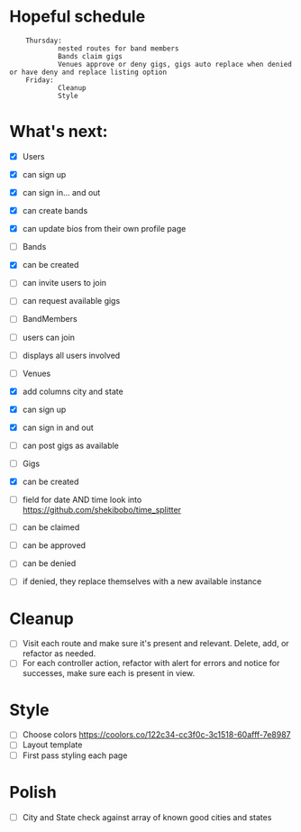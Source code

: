 # Hopeful schedule
        Thursday:
                nested routes for band members
                Bands claim gigs
                Venues approve or deny gigs, gigs auto replace when denied or have deny and replace listing option
        Friday:
                Cleanup
                Style
                
# What's next:
- [x] Users
-   [x] can sign up
-   [x] can sign in... and out
-   [x] can create bands
-   [x] can update bios from their own profile page

- [ ] Bands
-   [x] can be created
-   [ ] can invite users to join
-   [ ] can request available gigs
        
- [ ] BandMembers
-   [ ] users can join
-   [ ] displays all users involved

- [ ] Venues
-   [x] add columns city and state
-   [x] can sign up
-   [x] can sign in and out
-   [ ] can post gigs as available

- [ ] Gigs
-   [x] can be created
-   [ ] field for date AND time
        look into https://github.com/shekibobo/time_splitter
-   [ ] can be claimed
-   [ ] can be approved
-   [ ] can be denied
-   [ ] if denied, they replace themselves with a new available instance

# Cleanup
- [ ] Visit each route and make sure it's present and relevant. Delete, add, or refactor as needed.
- [ ] For each controller action, refactor with alert for errors and notice for successes, make sure each is present in view.

# Style
- [ ] Choose colors
        https://coolors.co/122c34-cc3f0c-3c1518-60afff-7e8987
- [ ] Layout template
- [ ] First pass styling each page

# Polish
- [ ] City and State check against array of known good cities and states

